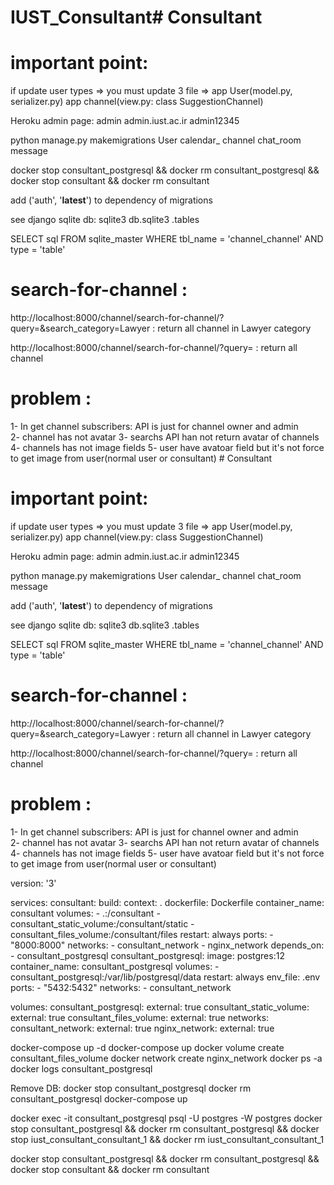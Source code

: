 # IUST_Consultant# Consultant

# important point:
if update user types => you must update 3 file => app User(model.py, serializer.py)  app channel(view.py: class SuggestionChannel) 


Heroku admin page:
admin
admin.iust.ac.ir
admin12345


python manage.py makemigrations User calendar_ channel chat_room message 

docker stop consultant_postgresql && docker rm consultant_postgresql && docker stop consultant && docker rm consultant


add ('auth', '__latest__') to dependency of migrations 



see django sqlite db:
sqlite3 db.sqlite3
.tables

SELECT sql FROM sqlite_master WHERE tbl_name = 'channel_channel' AND type = 'table'



# search-for-channel : 
http://localhost:8000/channel/search-for-channel/?query=&search_category=Lawyer    : return all channel in Lawyer category

http://localhost:8000/channel/search-for-channel/?query=         : return all channel



# problem :
1- In get channel subscribers:  API is just for channel owner and admin   
2- channel has not avatar 
3- searchs API han not return avatar of channels
4- channels has not image fields
5- user have avatoar field but it's not force to get image from user(normal user or consultant)  # Consultant

# important point:
if update user types => you must update 3 file => app User(model.py, serializer.py)  app channel(view.py: class SuggestionChannel) 


Heroku admin page:
admin
admin.iust.ac.ir
admin12345


python manage.py makemigrations User calendar_ channel chat_room message 


add ('auth', '__latest__') to dependency of migrations 



see django sqlite db:
sqlite3 db.sqlite3
.tables

SELECT sql FROM sqlite_master WHERE tbl_name = 'channel_channel' AND type = 'table'



# search-for-channel : 
http://localhost:8000/channel/search-for-channel/?query=&search_category=Lawyer    : return all channel in Lawyer category

http://localhost:8000/channel/search-for-channel/?query=         : return all channel



# problem :
1- In get channel subscribers:  API is just for channel owner and admin   
2- channel has not avatar 
3- searchs API han not return avatar of channels
4- channels has not image fields
5- user have avatoar field but it's not force to get image from user(normal user or consultant)  














version: '3'

services:
  consultant:
    build:
      context: .
      dockerfile: Dockerfile
    container_name: consultant
    volumes:
      - .:/consultant
      - consultant_static_volume:/consultant/static
      - consultant_files_volume:/consultant/files
    restart: always
    ports:
      - "8000:8000"
    networks:
      - consultant_network
      - nginx_network
    depends_on:
      - consultant_postgresql
  consultant_postgresql:
    image: postgres:12
    container_name: consultant_postgresql
    volumes:
      - consultant_postgresql:/var/lib/postgresql/data
    restart: always
    env_file: .env
    ports:
      - "5432:5432"
    networks:
      - consultant_network

volumes:
  consultant_postgresql:
    external: true
  consultant_static_volume:
    external: true
    consultant_files_volume:
    external: true
networks:
  consultant_network:
    external: true
  nginx_network:
    external: true












docker-compose up -d
docker-compose up
docker volume create consultant_files_volume
docker network create nginx_network
docker ps -a
docker logs consultant_postgresql


Remove DB:
docker stop consultant_postgresql
docker rm consultant_postgresql
docker-compose up


docker exec -it consultant_postgresql psql -U postgres -W postgres
docker stop consultant_postgresql && docker rm consultant_postgresql && docker stop iust_consultant_consultant_1 && docker rm iust_consultant_consultant_1

docker stop consultant_postgresql && docker rm consultant_postgresql && docker stop consultant && docker rm consultant
  